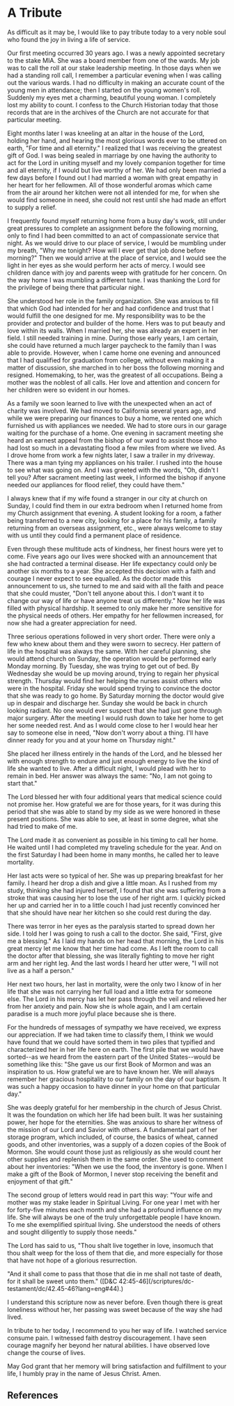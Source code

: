 # A Tribute

As difficult as it may be, I would like to pay tribute today to a very noble
soul who found the joy in living a life of service.

Our first meeting occurred 30 years ago. I was a newly appointed secretary to
the stake MIA. She was a board member from one of the wards. My job was to
call the roll at our stake leadership meeting. In those days when we had a
standing roll call, I remember a particular evening when I was calling out the
various wards. I had no difficulty in making an accurate count of the young
men in attendance; then I started on the young women's roll. Suddenly my eyes
met a charming, beautiful young woman. I completely lost my ability to count.
I confess to the Church Historian today that those records that are in the
archives of the Church are not accurate for that particular meeting.

Eight months later I was kneeling at an altar in the house of the Lord,
holding her hand, and hearing the most glorious words ever to be uttered on
earth, "For time and all eternity." I realized that I was receiving the
greatest gift of God. I was being sealed in marriage by one having the
authority to act for the Lord in uniting myself and my lovely companion
together for time and all eternity, if I would but live worthy of her. We had
only been married a few days before I found out I had married a woman with
great empathy in her heart for her fellowmen. All of those wonderful aromas
which came from the air around her kitchen were not all intended for me, for
when she would find someone in need, she could not rest until she had made an
effort to supply a relief.

I frequently found myself returning home from a busy day's work, still under
great pressures to complete an assignment before the following morning, only
to find I had been committed to an act of compassionate service that night. As
we would drive to our place of service, I would be mumbling under my breath,
"Why me tonight? How will I ever get that job done before morning?" Then we
would arrive at the place of service, and I would see the light in her eyes as
she would perform her acts of mercy. I would see children dance with joy and
parents weep with gratitude for her concern. On the way home I was mumbling a
different tune. I was thanking the Lord for the privilege of being there that
particular night.

She understood her role in the family organization. She was anxious to fill
that which God had intended for her and had confidence and trust that I would
fulfill the one designed for me. My responsibility was to be the provider and
protector and builder of the home. Hers was to put beauty and love within its
walls. When I married her, she was already an expert in her field. I still
needed training in mine. During those early years, I am certain, she could
have returned a much larger paycheck to the family than I was able to provide.
However, when I came home one evening and announced that I had qualified for
graduation from college, without even making it a matter of discussion, she
marched in to her boss the following morning and resigned. Homemaking, to her,
was the greatest of all occupations. Being a mother was the noblest of all
calls. Her love and attention and concern for her children were so evident in
our homes.

As a family we soon learned to live with the unexpected when an act of charity
was involved. We had moved to California several years ago, and while we were
preparing our finances to buy a home, we rented one which furnished us with
appliances we needed. We had to store ours in our garage waiting for the
purchase of a home. One evening in sacrament meeting she heard an earnest
appeal from the bishop of our ward to assist those who had lost so much in a
devastating flood a few miles from where we lived. As I drove home from work a
few nights later, I saw a trailer in my driveway. There was a man tying my
appliances on his trailer. I rushed into the house to see what was going on.
And I was greeted with the words, "Oh, didn't I tell you? After sacrament
meeting last week, I informed the bishop if anyone needed our appliances for
flood relief, they could have them."

I always knew that if my wife found a stranger in our city at church on
Sunday, I could find them in our extra bedroom when I returned home from my
Church assignment that evening. A student looking for a room, a father being
transferred to a new city, looking for a place for his family, a family
returning from an overseas assignment, etc., were always welcome to stay with
us until they could find a permanent place of residence.

Even through these multitude acts of kindness, her finest hours were yet to
come. Five years ago our lives were shocked with an announcement that she had
contracted a terminal disease. Her life expectancy could only be another six
months to a year. She accepted this decision with a faith and courage I never
expect to see equalled. As the doctor made this announcement to us, she turned
to me and said with all the faith and peace that she could muster, "Don't tell
anyone about this. I don't want it to change our way of life or have anyone
treat us differently." Now her life was filled with physical hardship. It
seemed to only make her more sensitive for the physical needs of others. Her
empathy for her fellowmen increased, for now she had a greater appreciation
for need.

Three serious operations followed in very short order. There were only a few
who knew about them and they were sworn to secrecy. Her pattern of life in the
hospital was always the same. With her careful planning, she would attend
church on Sunday, the operation would be performed early Monday morning. By
Tuesday, she was trying to get out of bed. By Wednesday she would be up moving
around, trying to regain her physical strength. Thursday would find her
helping the nurses assist others who were in the hospital. Friday she would
spend trying to convince the doctor that she was ready to go home. By Saturday
morning the doctor would give up in despair and discharge her. Sunday she
would be back in church looking radiant. No one would ever suspect that she
had just gone through major surgery. After the meeting I would rush down to
take her home to get her some needed rest. And as I would come close to her I
would hear her say to someone else in need, "Now don't worry about a thing.
I'll have dinner ready for you and at your home on Thursday night."

She placed her illness entirely in the hands of the Lord, and he blessed her
with enough strength to endure and just enough energy to live the kind of life
she wanted to live. After a difficult night, I would plead with her to remain
in bed. Her answer was always the same: "No, I am not going to start that."

The Lord blessed her with four additional years that medical science could not
promise her. How grateful we are for those years, for it was during this
period that she was able to stand by my side as we were honored in these
present positions. She was able to see, at least in some degree, what she had
tried to make of me.

The Lord made it as convenient as possible in his timing to call her home. He
waited until I had completed my traveling schedule for the year. And on the
first Saturday I had been home in many months, he called her to leave
mortality.

Her last acts were so typical of her. She was up preparing breakfast for her
family. I heard her drop a dish and give a little moan. As I rushed from my
study, thinking she had injured herself, I found that she was suffering from a
stroke that was causing her to lose the use of her right arm. I quickly picked
her up and carried her in to a little couch I had just recently convinced her
that she should have near her kitchen so she could rest during the day.

There was terror in her eyes as the paralysis started to spread down her side.
I told her I was going to rush a call to the doctor. She said, "First, give me
a blessing." As I laid my hands on her head that morning, the Lord in his
great mercy let me know that her time had come. As I left the room to call the
doctor after that blessing, she was literally fighting to move her right arm
and her right leg. And the last words I heard her utter were, "I will not live
as a half a person."

Her next two hours, her last in mortality, were the only two I know of in her
life that she was not carrying her full load and a little extra for someone
else. The Lord in his mercy has let her pass through the veil and relieved her
from her anxiety and pain. Now she is whole again, and I am certain paradise
is a much more joyful place because she is there.

For the hundreds of messages of sympathy we have received, we express our
appreciation. If we had taken time to classify them, I think we would have
found that we could have sorted them in two piles that typified and
characterized her in her life here on earth. The first pile that we would have
sorted--as we heard from the eastern part of the United States--would be
something like this: "She gave us our first Book of Mormon and was an
inspiration to us. How grateful we are to have known her. We will always
remember her gracious hospitality to our family on the day of our baptism. It
was such a happy occasion to have dinner in your home on that particular day."

She was deeply grateful for her membership in the church of Jesus Christ. It
was the foundation on which her life had been built. It was her sustaining
power, her hope for the eternities. She was anxious to share her witness of
the mission of our Lord and Savior with others. A fundamental part of her
storage program, which included, of course, the basics of wheat, canned goods,
and other inventories, was a supply of a dozen copies of the Book of Mormon.
She would count those just as religiously as she would count her other
supplies and replenish them in the same order. She used to comment about her
inventories: "When we use the food, the inventory is gone. When I make a gift
of the Book of Mormon, I never stop receiving the benefit and enjoyment of
that gift."

The second group of letters would read in part this way: "Your wife and mother
was my stake leader in Spiritual Living. For one year I met with her for
forty-five minutes each month and she had a profound influence on my life. She
will always be one of the truly unforgettable people I have known. To me she
exemplified spiritual living. She understood the needs of others and sought
diligently to supply those needs."

The Lord has said to us, "Thou shalt live together in love, insomuch that thou
shalt weep for the loss of them that die, and more especially for those that
have not hope of a glorious resurrection.

"And it shall come to pass that those that die in me shall not taste of death,
for it shall be sweet unto them." ([D&amp;C 42:45-46](/scriptures/dc-
testament/dc/42.45-46?lang=eng#44).)

I understand this scripture now as never before. Even though there is great
loneliness without her, her passing was sweet because of the way she had
lived.

In tribute to her today, I recommend to you her way of life. I watched service
consume pain. I witnessed faith destroy discouragement. I have seen courage
magnify her beyond her natural abilities. I have observed love change the
course of lives.

May God grant that her memory will bring satisfaction and fulfillment to your
life, I humbly pray in the name of Jesus Christ. Amen.

## References


